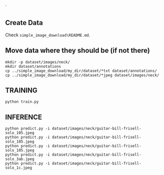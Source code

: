 `<!-- https://pyimagesearch.com/2021/11/01/training-an-object-detector-from-scratch-in-pytorch/?utm_source=pocket_mylist -->


## Create Data
Check ```simple_image_download\README.md```.

## Move data where they should be (if not there)
```
mkdir -p dataset/images/neck/
mkdir dataset/annotations
cp ../simple_image_download/my_dir/dataset/*txt dataset/annotations/
cp ../simple_image_download/my_dir/dataset/*jpeg dataset/images/neck/
```

## TRAINING
```
python train.py
```

## INFERENCE
```
python predict.py -i dataset/images/neck/guitar-bill-frisell-solo_105.jpeg
python predict.py -i dataset/images/neck/guitar-bill-frisell-solo_105.jpeg
python predict.py -i dataset/images/neck/guitar-bill-frisell-solo_105.jpeg
python predict.py -i dataset/images/neck/guitar-bill-frisell-solo_3ab.jpeg
python predict.py -i dataset/images/neck/guitar-bill-frisell-solo_1c.jpeg
```